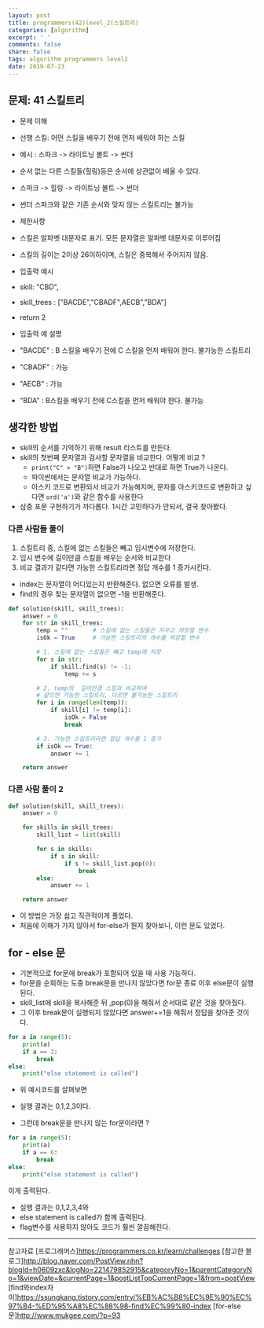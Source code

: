 ```yaml
---
layout: post
title: programmers(42)level_2(스킬트리)
categories: [algorithm]
excerpt: ' '
comments: false
share: false
tags: algorithm programmers level2
date: 2019-07-23
---
```


## 문제: 41 스킬트리

- 문제 이해
- 선행 스킬: 어떤 스킬을 배우기 전에 먼저 배워야 하는 스킬
- 예시 : 스파크 -> 라이트닝 볼트 -> 썬더
- 순서 없는 다른 스킬들(힐링)등은 순서에 상관없이 배울 수 있다.
- 스파크 -> 힐링 -> 라이트닝 볼트 -> 썬더
- 썬더 스파크와 같은 기존 순서와 맞지 않는 스킬트리는 불가능

- 제한사항
- 스킬은 알파벳 대문자로 표기. 모든 문자열은 알파벳 대문자로 이루어짐
- 스킬의 길이는 2이상 26이하이며, 스킬은 중복해서 주어지지 않음.

- 입출력 예시
- skill: "CBD",
- skill_trees : ["BACDE","CBADF",AECB","BDA"]
- return 2

- 입출력 예 설명
- "BACDE" : B 스킬을 배우기 전에 C 스킬을 먼저 배워야 한다. 불가능한 스킬트리
- "CBADF" : 가능
- "AECB" : 가능
- "BDA" : B스킬을 배우기 전에 C스킬을 먼저 배워야 한다. 불가능

## 생각한 방법

- skill의 순서를 기억하기 위해 result 리스트를 만든다.
- skill의 첫번째 문자열과 검사할 문자열을 비교한다. 어떻게 비교 ?
  - `print("C" > "B")`하면 False가 나오고 반대로 하면 True가 나온다.
  - 파이썬에서는 문자열 비교가 가능하다.
  - 아스키 코드로 변환되서 비교가 가능해지며, 문자를 아스키코드로 변환하고 싶다면 `ord('a')`와 같은 함수를 사용한다
- 삼중 포문 구현하기가 까다롭다. 1시간 고민하다가 안되서, 결국 찾아봤다.

### 다른 사람들 풀이

1. 스킬트리 중, 스킬에 없는 스킬들은 빼고 임시변수에 저장한다.
2. 임시 변수에 길이만큼 스킬을 배우는 순서와 비교한다
3. 비교 결과가 같다면 가능한 스킬트리라면 정답 개수를 1 증가시킨다.

- index는 문자열이 어디있는지 반환해준다. 없으면 오류를 발생.
- find의 경우 찾는 문자열이 없으면 -1을 반환해준다.

```python
def solution(skill, skill_trees):
    answer = 0
    for str in skill_trees:
        temp = ""       # 스킬에 없는 스킬들은 지우고 저장할 변수
        isOk = True     # 가능한 스킬트리의 개수를 저장할 변수

        # 1. 스킬에 없는 스킬들은 뺴고 temp에 저장
        for s in str:
            if skill.find(s) != -1:
                temp += s

        # 2. temp의  길이만큼 스킬과 비교하여
        # 같으면 가능한 스킬트리, 다르면 불가능한 스킬트리
        for i in range(len(temp)):
            if skill[i] != temp[i]:
                isOk = False
                break

        # 3. 가능한 스킬트리라면 정답 개수를 1 증가
        if isOk == True:
            answer += 1

    return answer
```

### 다른 사람 풀이 2

```python
def solution(skill, skill_trees):
    answer = 0

    for skills in skill_trees:
        skill_list = list(skill)

        for s in skills:
            if s in skill:
                if s != skill_list.pop(0):
                    break
        else:
            answer += 1

    return answer
```

- 이 방법은 가장 쉽고 직관적이게 풀었다.
- 처음에 이해가 가지 않아서 for-else가 뭔지 찾아보니, 이런 문도 있었다.

## for - else 문

- 기본적으로 for문에 break가 포함되어 있을 때 사용 가능하다.
- for문을 순회하는 도중 break문을 만나지 않았다면 for문 종료 이후 else문이 실행된다.
- skill_list에 skill을 복사해준 뒤 ,pop(0)을 해줘서 순서대로 같은 것을 찾아줬다.
- 그 이후 break문이 실행되지 않았다면 answer+=1을 해줘서 정답을 찾아준 것이다.

```python
for a in range(5):
    print(a)
    if a == 3:
        break
else:
    print("else statement is called")
```

- 위 예시코드를 살펴보면
- 실행 결과는 0,1,2,3이다.

- 그런데 break문을 만나지 않는 for문이라면 ?

```python
for a in range(5):
    print(a)
    if a == 6:
        break
else:
    print("else statement is called")
```

이게 출력된다.

- 실행 결과는 0,1,2,3,4와
- else statement is called가 함께 출력된다.
- flag변수를 사용하지 않아도 코드가 훨씬 깔끔해진다.

---

참고자료
[프로그래머스]<https://programmers.co.kr/learn/challenges>
[참고한 블로그]<http://blog.naver.com/PostView.nhn?blogId=h0609zxc&logNo=221479852915&categoryNo=1&parentCategoryNo=1&viewDate=&currentPage=1&postListTopCurrentPage=1&from=postView>
[find와index차이]<https://ssungkang.tistory.com/entry/%EB%AC%B8%EC%9E%90%EC%97%B4-%ED%95%A8%EC%88%98-find%EC%99%80-index>
[for-else문]<http://www.mukgee.com/?p=93>
